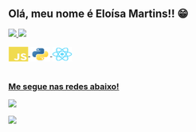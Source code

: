 ## Olá, meu nome é Eloísa Martins!! 😁

 <div>
   <a href="https://github.com/Heloizh">
   <img height="180em" src="https://github-readme-stats.vercel.app/api?username=Heloizh&show_icons=true&theme=tokyonight&include_all_commits=true&count_private=true"/>
   <img height="180em" src="https://github-readme-stats.vercel.app/api/top-langs/?username=Heloizh&layout=compact&langs_count=6&theme=tokyonight"/>
</div>
    
<div style="display: inline_block"><br>
  <img align="center" alt="Js" height="30" width="40" src="https://raw.githubusercontent.com/devicons/devicon/master/icons/javascript/javascript-plain.svg">
  <img align="center" alt="PYTHON" height="30" width="40" src="https://github.com/devicons/devicon/blob/master/icons/python/python-original.svg">
  <img align="center" alt="REACT" height="30" width="40" src="https://github.com/devicons/devicon/blob/master/icons/react/react-original.svg">
</div>
 
<br>

### Me segue nas redes abaixo!
 
<div> 
 
  <a href = "eloisamartins.trabalho@gmail.com"><img src="https://img.shields.io/badge/-Gmail-%23333?style=for-the-badge&logo=gmail&logoColor=white" target="_blank"></a><br>

  <a href="https://www.linkedin.com/in/elo%C3%ADsa-martins-963b5623b?utm_source=share&utm_campaign=share_via&utm_content=profile&utm_medium=android_app" target="_blank">
    <img src="https://img.shields.io/badge/-LinkedIn-%23333?style=for-the-badge&logo=linkedin&logoColor=white">
</a>
</div>



